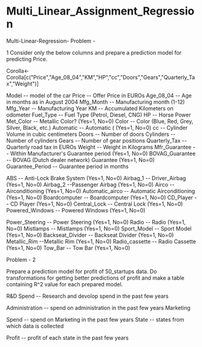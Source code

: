 # Multi_Linear_Assignment_Regression

Multi-Linear-Regression- Problem - 

1 Consider only the below columns and prepare a prediction model for predicting Price. 

Corolla&lt;-
Corolla[c("Price","Age_08_04","KM","HP","cc","Doors","Gears","Quarterly_Tax","Weight")]

Model -- model of the car Price -- Offer Price in EUROs 
Age_08_04 -- Age in months as in August 2004 
Mfg_Month -- Manufacturing month (1-12) 
Mfg_Year -- Manufacturing Year 
KM -- Accumulated Kilometers on odometer 
Fuel_Type -- Fuel Type (Petrol, Diesel, CNG) 
HP -- Horse 
Power Met_Color -- Metallic Color? (Yes=1, No=0) 
Color -- Color (Blue, Red, Grey, Silver, Black, etc.) 
Automatic -- Automatic ( (Yes=1, No=0) 
cc -- Cylinder Volume in cubic centimeters 
Doors -- Number of doors 
Cylinders -- Number of cylinders 
Gears -- Number of gear positions
Quarterly_Tax -- Quarterly road tax in EUROs 
Weight -- Weight in Kilograms 
Mfr_Guarantee -- Within Manufacturer's Guarantee period (Yes=1, No=0) 
BOVAG_Guarantee -- BOVAG (Dutch dealer network) 
Guarantee (Yes=1, No=0) Guarantee_Period -- Guarantee period in months 

ABS -- Anti-Lock Brake System (Yes=1, No=0) Airbag_1 -- Driver_Airbag (Yes=1, No=0) Airbag_2 --Passenger Airbag (Yes=1, No=0) Airco -- Airconditioning (Yes=1, No=0) Automatic_airco -- Automatic Airconditioning (Yes=1, No=0) Boardcomputer -- Boardcomputer (Yes=1, No=0) CD_Player -- CD Player (Yes=1, No=0) Central_Lock -- Central Lock (Yes=1, No=0) Powered_Windows -- Powered Windows (Yes=1, No=0)

Power_Steering -- Power Steering (Yes=1, No=0) Radio -- Radio (Yes=1, No=0) 
Mistlamps -- Mistlamps (Yes=1, No=0) Sport_Model -- Sport Model (Yes=1, No=0)
Backseat_Divider -- Backseat Divider (Yes=1, No=0) Metallic_Rim --Metallic Rim (Yes=1, No=0) Radio_cassette -- Radio Cassette (Yes=1, No=0) 
Tow_Bar -- Tow Bar (Yes=1, No=0)  

Problem - 2

Prepare a prediction model for profit of 50_startups data. Do transformations for getting better predictions of profit and make a table containing R^2 value for each prepared model. 

R&amp;D Spend -- Research and devolop spend in the past few years

Administration -- spend on administration in the past few years Marketing 

Spend -- spend on Marketing in the past few years State -- states from which data is collected

Profit -- profit of each state in the past few years
